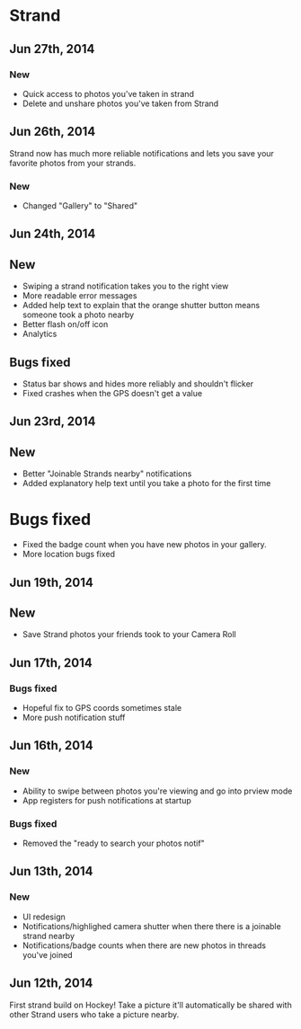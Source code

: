 # Strand

## Jun 27th, 2014

### New

- Quick access to photos you've taken in strand
- Delete and unshare photos you've taken from Strand

## Jun 26th, 2014

Strand now has much more reliable notifications and lets you save your favorite photos from your strands.

### New

- Changed "Gallery" to "Shared"

## Jun 24th, 2014

## New

- Swiping a strand notification takes you to the right view
- More readable error messages
- Added help text to explain that the orange shutter button means someone took a photo nearby
- Better flash on/off icon
- Analytics

## Bugs fixed

- Status bar shows and hides more reliably and shouldn't flicker
- Fixed crashes when the GPS doesn't get a value

## Jun 23rd, 2014

## New

- Better "Joinable Strands nearby" notifications
- Added explanatory help text until you take a photo for the first time

# Bugs fixed

- Fixed the badge count when you have new photos in your gallery.
- More location bugs fixed

## Jun 19th, 2014

## New

- Save Strand photos your friends took to your Camera Roll

## Jun 17th, 2014

### Bugs fixed

- Hopeful fix to GPS coords sometimes stale
- More push notification stuff

## Jun 16th, 2014

### New

- Ability to swipe between photos you're viewing and go into prview mode
- App registers for push notifications at startup

### Bugs fixed

- Removed the "ready to search your photos notif"

## Jun 13th, 2014

### New

- UI redesign
- Notifications/highlighed camera shutter when there there is a joinable strand nearby
- Notifications/badge counts when there are new photos in threads you've joined

## Jun 12th, 2014

First strand build on Hockey!  Take a picture it'll automatically be shared with other Strand users who take a picture nearby.



